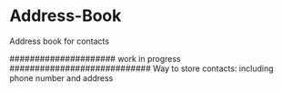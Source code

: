# Address-Book
Address book for contacts

##################### work in progress ############################
Way to store contacts: including phone number and address
